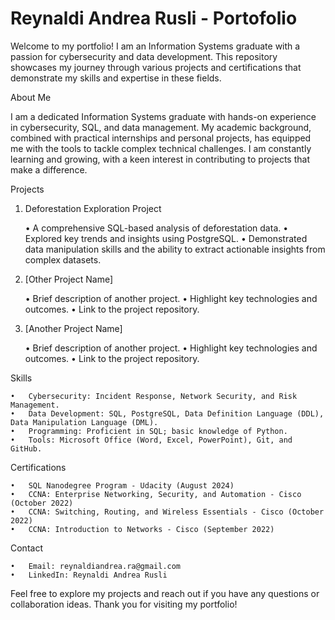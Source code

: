 # Reynaldi Andrea Rusli - Portofolio

Welcome to my portfolio! I am an Information Systems graduate with a passion for cybersecurity and data development. This repository showcases my journey through various projects and certifications that demonstrate my skills and expertise in these fields.

About Me

I am a dedicated Information Systems graduate with hands-on experience in cybersecurity, SQL, and data management. My academic background, combined with practical internships and personal projects, has equipped me with the tools to tackle complex technical challenges. I am constantly learning and growing, with a keen interest in contributing to projects that make a difference.

Projects

1. Deforestation Exploration Project

	•	A comprehensive SQL-based analysis of deforestation data.
	•	Explored key trends and insights using PostgreSQL.
	•	Demonstrated data manipulation skills and the ability to extract actionable insights from complex datasets.

2. [Other Project Name]

	•	Brief description of another project.
	•	Highlight key technologies and outcomes.
	•	Link to the project repository.

3. [Another Project Name]

	•	Brief description of another project.
	•	Highlight key technologies and outcomes.
	•	Link to the project repository.

Skills

	•	Cybersecurity: Incident Response, Network Security, and Risk Management.
	•	Data Development: SQL, PostgreSQL, Data Definition Language (DDL), Data Manipulation Language (DML).
	•	Programming: Proficient in SQL; basic knowledge of Python.
	•	Tools: Microsoft Office (Word, Excel, PowerPoint), Git, and GitHub.

Certifications

	•	SQL Nanodegree Program - Udacity (August 2024)
	•	CCNA: Enterprise Networking, Security, and Automation - Cisco (October 2022)
	•	CCNA: Switching, Routing, and Wireless Essentials - Cisco (October 2022)
	•	CCNA: Introduction to Networks - Cisco (September 2022)

Contact

	•	Email: reynaldiandrea.ra@gmail.com
	•	LinkedIn: Reynaldi Andrea Rusli

Feel free to explore my projects and reach out if you have any questions or collaboration ideas. Thank you for visiting my portfolio!

